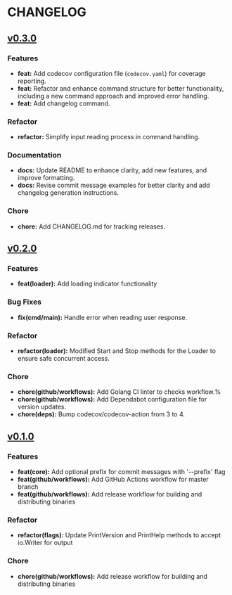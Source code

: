 # CHANGELOG

## [v0.3.0](https://github.com/tab/cmt/releases/tag/v0.3.0)

### Features
- **feat:** Add codecov configuration file (`codecov.yaml`) for coverage reporting.
- **feat:** Refactor and enhance command structure for better functionality, including a new command approach and improved error handling.
- **feat:** Add changelog command.

### Refactor
- **refactor:** Simplify input reading process in command handling.

### Documentation
- **docs:** Update README to enhance clarity, add new features, and improve formatting.
- **docs:** Revise commit message examples for better clarity and add changelog generation instructions.

### Chore
- **chore:** Add CHANGELOG.md for tracking releases.

## [v0.2.0](https://github.com/tab/cmt/releases/tag/v0.2.0)

### Features
- **feat(loader):** Add loading indicator functionality

### Bug Fixes
- **fix(cmd/main):** Handle error when reading user response.

### Refactor
- **refactor(loader):** Modified Start and Stop methods for the Loader to ensure safe concurrent access.

### Chore
- **chore(github/workflows):** Add Golang CI linter to checks workflow.%
- **chore(github/workflows):** Add Dependabot configuration file for version updates.
- **chore(deps):** Bump codecov/codecov-action from 3 to 4.

## [v0.1.0](https://github.com/tab/cmt/releases/tag/v0.1.0)

### Features
- **feat(core):** Add optional prefix for commit messages with '--prefix' flag
- **feat(github/workflows):** Add GitHub Actions workflow for master branch
- **feat(github/workflows):** Add release workflow for building and distributing binaries

### Refactor
- **refactor(flags):** Update PrintVersion and PrintHelp methods to accept io.Writer for output

### Chore
- **chore(github/workflows):** Add release workflow for building and distributing binaries
